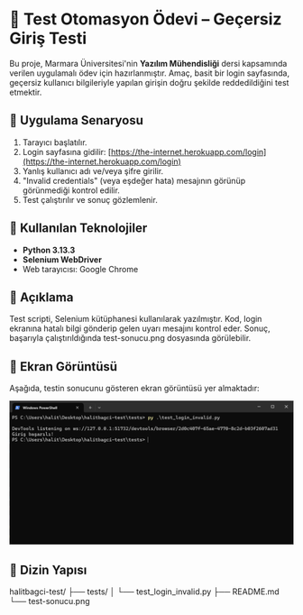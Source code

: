 # 🔐 Test Otomasyon Ödevi – Geçersiz Giriş Testi

Bu proje, Marmara Üniversitesi'nin **Yazılım Mühendisliği** dersi kapsamında verilen uygulamalı ödev için hazırlanmıştır. Amaç, basit bir login sayfasında, geçersiz kullanıcı bilgileriyle yapılan girişin doğru şekilde reddedildiğini test etmektir.

## 🎯 Uygulama Senaryosu

1. Tarayıcı başlatılır.
2. Login sayfasına gidilir: [https://the-internet.herokuapp.com/login](https://the-internet.herokuapp.com/login)
3. Yanlış kullanıcı adı ve/veya şifre girilir.
4. "Invalid credentials" (veya eşdeğer hata) mesajının görünüp görünmediği kontrol edilir.
5. Test çalıştırılır ve sonuç gözlemlenir.

## 🧰 Kullanılan Teknolojiler

- **Python 3.13.3**
- **Selenium WebDriver**
- Web tarayıcısı: Google Chrome

## 📝 Açıklama

Test scripti, Selenium kütüphanesi kullanılarak yazılmıştır. Kod, login ekranına hatalı bilgi gönderip gelen uyarı mesajını kontrol eder. Sonuç, başarıyla çalıştırıldığında test-sonucu.png dosyasında görülebilir.

## 📸 Ekran Görüntüsü

Aşağıda, testin sonucunu gösteren ekran görüntüsü yer almaktadır:

![Test Sonucu](test-sonucu.png)

## 📁 Dizin Yapısı
halitbagci-test/
├── tests/
│ └── test_login_invalid.py
├── README.md
└── test-sonucu.png





